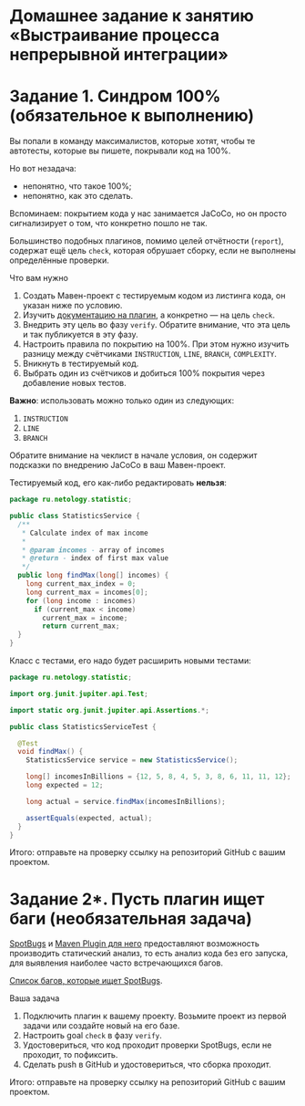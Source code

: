 # Домашнее задание к занятию «Выстраивание процесса непрерывной интеграции»

# Задание 1. Синдром 100% (обязательное к выполнению)

Вы попали в команду максималистов, которые хотят, чтобы те автотесты, которые вы пишете, покрывали код на 100%.

Но вот незадача:
* непонятно, что такое 100%;
* непонятно, как это сделать.

Вспоминаем: покрытием кода у нас занимается JaCoCo, но он просто сигнализирует о том, что конкретно пошло не так.

Большинство подобных плагинов, помимо целей отчётности (`report`), содержат ещё цель `check`, которая обрушает сборку, если не выполнены определённые проверки.

Что вам нужно
1. Создать Мавен-проект с тестируемым кодом из листинга кода, он указан ниже по условию.
1. Изучить [документацию на плагин](https://www.eclemma.org/jacoco/trunk/doc/maven.html), а конкретно — на цель `check`.
1. Внедрить эту цель во фазу `verify`. Обратите внимание, что эта цель и так публикуется в эту фазу.
1. Настроить правила по покрытию на 100%. При этом нужно изучить разницу между счётчиками `INSTRUCTION`, `LINE`, `BRANCH`, `COMPLEXITY`.
1. Вникнуть в тестируемый код.
1. Выбрать один из счётчиков и добиться 100% покрытия через добавление новых тестов.

**Важно**: использовать можно только один из следующих: 
1. `INSTRUCTION`
1. `LINE`
1. `BRANCH`

Обратите внимание на чеклист в начале условия, он содержит подсказки по внедрению JaCoCo в ваш Мавен-проект.

Тестируемый код, его как-либо редактировать **нельзя**:
```java
package ru.netology.statistic;

public class StatisticsService {
  /**
   * Calculate index of max income
   *
   * @param incomes - array of incomes
   * @return - index of first max value
   */
  public long findMax(long[] incomes) {
    long current_max_index = 0;
    long current_max = incomes[0];
    for (long income : incomes)
      if (current_max < income)
        current_max = income;
        return current_max;
  }
}
```

Класс с тестами, его надо будет расширить новыми тестами:
```java
package ru.netology.statistic;

import org.junit.jupiter.api.Test;

import static org.junit.jupiter.api.Assertions.*;

public class StatisticsServiceTest {

  @Test
  void findMax() {
    StatisticsService service = new StatisticsService();

    long[] incomesInBillions = {12, 5, 8, 4, 5, 3, 8, 6, 11, 11, 12};
    long expected = 12;

    long actual = service.findMax(incomesInBillions);

    assertEquals(expected, actual);
  }
}
```

Итого: отправьте на проверку ссылку на репозиторий GitHub с вашим проектом.

# Задание 2*. Пусть плагин ищет баги (необязательная задача)

[SpotBugs](https://spotbugs.github.io) и [Maven Plugin для него](https://spotbugs.readthedocs.io/en/latest/maven.html) предоставляют возможность производить статический анализ, то есть анализ кода без его запуска, для выявления наиболее часто встречающихся багов.

[Список багов, которые ищет SpotBugs](https://spotbugs.readthedocs.io/en/latest/bugDescriptions.html).

Ваша задача
1. Подключить плагин к вашему проекту. Возьмите проект из первой задачи или создайте новый на его базе.
1. Настроить goal `check` в фазу `verify`.
1. Удостовериться, что код проходит проверки SpotBugs, если не проходит, то пофиксить.
1. Сделать push в GitHub и удостовериться, что сборка проходит.

Итого: отправьте на проверку ссылку на репозиторий GitHub с вашим проектом.
